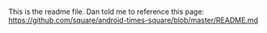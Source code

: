 This is the readme file. Dan told me to reference this page: 
https://github.com/square/android-times-square/blob/master/README.md
